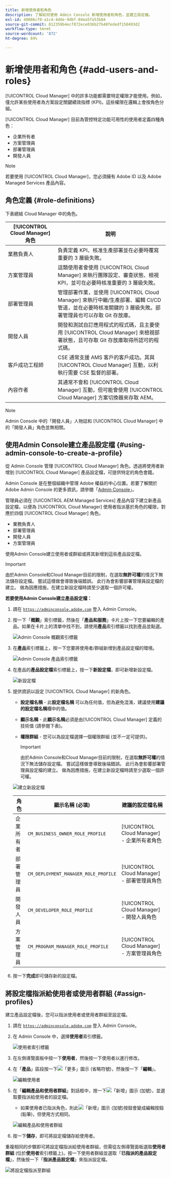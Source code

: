 ```yaml
---
title: 新增使用者和角色
description: 了解如何使用 Admin Console 新增使用者和角色，並建立設定檔。
exl-id: 40086cf0-a1c4-4dde-9dbf-84ea5fa53b84
source-git-commit: 012359b4ecf872ece036b27b48fededf150493d2
workflow-type: tm+mt
source-wordcount: '872'
ht-degree: 84%

---
```



# 新增使用者和角色 {#add-users-and-roles}

[!UICONTROL Cloud Manager] 中的許多功能都需要特定權限才能使用。例如，僅允許某些使用者為方案設定關鍵績效指標 (KPI)。這些權限在邏輯上會按角色分組。

[!UICONTROL Cloud Manager] 目前為管控特定功能可用性的使用者定義四種角色：

* 企業所有者
* 方案管理員
* 部署管理員
* 開發人員

>[!NOTE]
>
>若要使用 [!UICONTROL Cloud Manager]，您必須擁有 Adobe ID 以及 Adobe Managed Services 產品內容。

## 角色定義 {#role-definitions}

下表總結 Cloud Manager 中的角色。

| [!UICONTROL Cloud Manager] 角色 | 說明 |
| --- | --- |
| 業務負責人 | 負責定義 KPI、核准生產部署並在必要時覆寫重要的 3 層級失敗。 |
| 方案管理員 | 這類使用者會使用 [!UICONTROL Cloud Manager] 來執行團隊設定、審查狀態、檢視 KPI，並可在必要時核准重要的 3 層級失敗。 |
| 部署管理員 | 管理部署作業，並使用 [!UICONTROL Cloud Manager] 來執行中繼/生產部署、編輯 CI/CD 管道，並在必要時核准關鍵的 3 層級失敗。部署管理員也可以存取 Git 存放庫。 |
| 開發人員 | 開發和測試自訂應用程式的程式碼，且主要使用 [!UICONTROL Cloud Manager] 來檢視部署狀態，且可存取 Git 存放庫取得所認可的程式碼。 |
| 客戶成功工程師 | CSE 通常支援 AMS 客戶的客戶成功。其與 [!UICONTROL Cloud Manager] 互動，以利執行需要 CSE 監督的部署。 |
| 內容作者 | 其通常不會和 [!UICONTROL Cloud Manager] 互動，但可能會使用 [!UICONTROL Cloud Manager] 方案切換器來存取 AEM。 |

>[!NOTE]
>
>Admin Console 中的「開發人員」人物誌和 [!UICONTROL Cloud Manager] 中的「開發人員」角色並無相關。

## 使用Admin Console建立產品設定檔 {#using-admin-console-to-create-a-profile}

從 Admin Console 管理 [!UICONTROL Cloud Manager] 角色。透過將使用者新增到 [!UICONTROL Cloud Manager] 產品設定檔，可提供特定的角色會籍。

Admin Console 是在整個組織中管理 Adobe 權益的中心位置。若要了解關於 Adobe Admin Console 的更多資訊，請參閱「[Admin Console](https://helpx.adobe.com/tw/enterprise/using/admin-console.html)」。

管理員必須在 [!UICONTROL AEM Managed Services] 產品內容下建立新產品設定檔，以便為 [!UICONTROL Cloud Manager] 使用者指派基於角色的權限，對應於四個 [!UICONTROL Cloud Manager] 角色。

* 業務負責人
* 部署管理員
* 開發人員
* 方案管理員

使用Admin Console建立使用者或群組或將其新增到這些產品設定檔。

>[!IMPORTANT]
>
>由於Admin Console和Cloud Manager目前的限制，在選取&#x200B;**無許可權**&#x200B;的情況下無法儲存設定檔。 嘗試這樣做會導致後端錯誤。 此行為會影響部署管理員設定檔的建立。 做為因應措施，在建立新設定檔時請至少選取一個許可權。

**若要使用Admin Console建立產品設定檔：**

1. 請在 [`https://adminconsole.adobe.com`](https://adminconsole.adobe.com) 登入 Admin Console。

1. 按一下「**概觀**」索引標籤，然後在「**產品和服務**」卡片上按一下您要編輯的產品。如果在卡片上的清單中找不到，請使用&#x200B;**產品**&#x200B;索引標籤以找到產品並點選。

   ![Admin Console 概觀索引標籤](/help/assets/admin-console-overview.png)

1. 在&#x200B;**產品**&#x200B;索引標籤上，按一下您要將使用者/群組新增到產品設定檔的環境。

   ![Admin Console 產品索引標籤](/help/assets/admin-console-product.png)

1. 在產品的&#x200B;**產品設定檔**&#x200B;索引標籤上，按一下&#x200B;**新設定檔**，即可新增新設定檔。

   ![新設定檔](/help/assets/admin-console-product-profiles.png)

1. 提供資訊以設定 [!UICONTROL Cloud Manager] 的新角色。

   * **設定檔名稱** - 此&#x200B;**設定檔名稱** 可以為任何值，但為避免混淆，建議使用&#x200B;**建議的設定檔名稱**&#x200B;欄中的值。
   * **顯示名稱** - 此&#x200B;**顯示名稱**&#x200B;必須是由[!UICONTROL Cloud Manager] 定義的技術值 (請參閱下表)。
   * **權限群組** - 您可以為設定檔選擇一個權限群組 (並不一定可提供)。

     >[!IMPORTANT]
     >
     >由於Admin Console和Cloud Manager目前的限制，在選取&#x200B;**無許可權**&#x200B;的情況下無法儲存設定檔。 嘗試這樣做會導致後端錯誤。 此行為會影響部署管理員設定檔的建立。 做為因應措施，在建立新設定檔時請至少選取一個許可權。

   ![建立新設定檔](/help/assets/screen_shot_2018-05-04at171819.png)

   | 角色 | 顯示名稱 (必填) | 建議的設定檔名稱 |
   |---|---|---|
   | 企業所有者 | `CM_BUSINESS_OWNER_ROLE_PROFILE` | [!UICONTROL Cloud Manager] - 企業所有者角色 |
   | 部署管理員 | `CM_DEPLOYMENT_MANAGER_ROLE_PROFILE` | [!UICONTROL Cloud Manager] - 部署管理員角色 |
   | 開發人員 | `CM_DEVELOPER_ROLE_PROFILE` | [!UICONTROL Cloud Manager] - 開發人員角色 |
   | 方案管理員 | `CM_PROGRAM_MANAGER_ROLE_PROFILE` | [!UICONTROL Cloud Manager] - 方案管理員角色 |


1. 按一下&#x200B;**完成**&#x200B;即可儲存新的設定檔。

## 將設定檔指派給使用者或使用者群組 {#assign-profiles}

建立產品設定檔後，您可以指派使用者或使用者群組至設定檔。

1. 請在 [`https://adminconsole.adobe.com`](https://adminconsole.adobe.com) 登入 Admin Console。

1. 在 Admin Console 中，選擇&#x200B;**使用者**&#x200B;索引標籤。

   ![使用者索引標籤](/help/assets/admin-console-users.png)

1. 在左側導覽面板中按一下&#x200B;**使用者**，然後按一下使用者以進行修改。

1. 在「**產品**」區段按一下![「更多」圖示 (省略符號)](https://spectrum.adobe.com/static/icons/workflow_18/Smock_More_18_N.svg)，然後按一下「**編輯**」。

   ![編輯使用者](/help/assets/admin-console-edit-user.png)

1. 在「**編輯產品和使用者群組**」對話框中，按一下![「新增」圖示 (加號)](https://spectrum.adobe.com/static/icons/workflow_18/Smock_Add_18_N.svg)，並選取要指派給使用者的設定檔。

   * 如果使用者已指派角色，則此![「新增」圖示 (加號)](https://spectrum.adobe.com/static/icons/workflow_18/Smock_Add_18_N.svg)按鈕會變成編輯按鈕 (鉛筆)，但使用方式相同。

   ![編輯產品和使用者群組](/help/assets/admin-console-edit-products-and-user-groups.png)

1. 按一下&#x200B;**儲存**，即可將設定檔儲存給使用者。

重複相同的步驟即可將設定檔指派給使用者群組，但需從左側導覽面板選取&#x200B;**使用者群組** (位於&#x200B;**使用者**&#x200B;索引標籤上)。按一下使用者群組並選取「**已指派的產品設定檔**」，然後按一下「**指派產品設定檔**」來指派設定檔。

![將設定檔指派至群組](/help/assets/admin-console-edit-user-groups.png)
